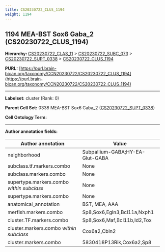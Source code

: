 ```yaml
---
title: CS20230722_CLUS_1194
weight: 1194
---
```

## 1194 MEA-BST Sox6 Gaba_2 (CS20230722_CLUS_1194)
<b>Hierarchy: </b>
[CS20230722_CLAS_11](../CS20230722_CLAS_11) >
[CS20230722_SUBC_073](../CS20230722_SUBC_073) >
[CS20230722_SUPT_0338](../CS20230722_SUPT_0338) >
[CS20230722_CLUS_1194](../CS20230722_CLUS_1194)

**PURL:** [https://purl.brain-bican.org/taxonomy/CCN20230722/CS20230722_CLUS_1194](https://purl.brain-bican.org/taxonomy/CCN20230722/CS20230722_CLUS_1194)

---


**Labelset:** cluster (Rank: 0)

**Parent Cell Set:** 0338 MEA-BST Sox6 Gaba_2 ([CS20230722_SUPT_0338](../CS20230722_SUPT_0338))



**Cell Ontology Term:** 

[MARKER GENES.]: #


---

[TRANSFERRED ANNOTATIONS.]: #


[AUTHOR ANNOTATION FIELDS.]: #


**Author annotation fields:**

| Author annotation | Value |
|-------------------|-------|
|neighborhood|Subpallium-GABA;HY-EA-Glut-GABA|
|subclass.tf.markers.combo|None|
|subclass.markers.combo|None|
|supertype.markers.combo _within subclass_|None|
|supertype.markers.combo|None|
|anatomical_annotation|BST, MEA, AAA|
|merfish.markers.combo|Sp8,Sox6,Egln3,Bcl11a,Nxph1|
|cluster.TF.markers.combo|Sp8,Sox6,Maf,Bcl11b,Id2,Tox|
|cluster.markers.combo _within subclass_|Cox6a2,Cbln2|
|cluster.markers.combo|5830418P13Rik,Cox6a2,Sp8|
